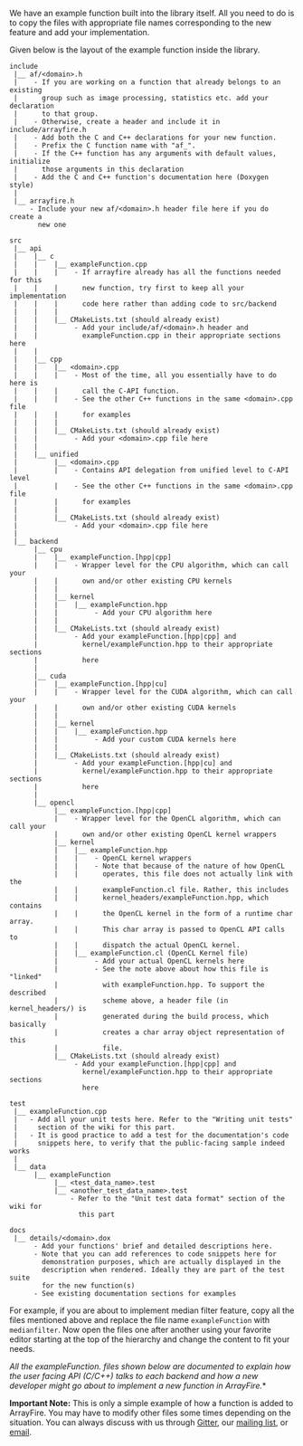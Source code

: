 We have an example function built into the library itself. All you need to do is to copy the files with appropriate file names corresponding to the new feature and add your implementation.

Given below is the layout of the example function inside the library.

    include
     |__ af/<domain>.h
     |    - If you are working on a function that already belongs to an existing
     |      group such as image processing, statistics etc. add your declaration
     |      to that group.
     |    - Otherwise, create a header and include it in include/arrayfire.h
     |    - Add both the C and C++ declarations for your new function.
     |    - Prefix the C function name with "af_".
     |    - If the C++ function has any arguments with default values, initialize
     |      those arguments in this declaration
     |    - Add the C and C++ function's documentation here (Doxygen style)
     |
     |__ arrayfire.h
         - Include your new af/<domain>.h header file here if you do create a
           new one

    src
     |__ api
     |    |__ c
     |    |    |__ exampleFunction.cpp
     |    |    |    - If arrayfire already has all the functions needed for this
     |    |    |      new function, try first to keep all your implementation
     |    |    |      code here rather than adding code to src/backend
     |    |    |
     |    |    |__ CMakeLists.txt (should already exist)
     |    |         - Add your include/af/<domain>.h header and
     |    |           exampleFunction.cpp in their appropriate sections here
     |    |
     |    |__ cpp
     |    |    |__ <domain>.cpp
     |    |    |    - Most of the time, all you essentially have to do here is
     |    |    |      call the C-API function.
     |    |    |    - See the other C++ functions in the same <domain>.cpp file
     |    |    |      for examples
     |    |    |
     |    |    |__ CMakeLists.txt (should already exist)
     |    |         - Add your <domain>.cpp file here
     |    |
     |    |__ unified
     |         |__ <domain>.cpp
     |         |    - Contains API delegation from unified level to C-API level
     |         |    - See the other C++ functions in the same <domain>.cpp file
     |         |      for examples
     |         |
     |         |__ CMakeLists.txt (should already exist)
     |              - Add your <domain>.cpp file here
     |
     |__ backend
          |__ cpu
          |    |__ exampleFunction.[hpp|cpp]
          |    |    - Wrapper level for the CPU algorithm, which can call your
          |    |      own and/or other existing CPU kernels
          |    |
          |    |__ kernel
          |    |    |__ exampleFunction.hpp
          |    |         - Add your CPU algorithm here
          |    |
          |    |__ CMakeLists.txt (should already exist)
          |         - Add your exampleFunction.[hpp|cpp] and
          |           kernel/exampleFunction.hpp to their appropriate sections
          |           here
          |
          |__ cuda
          |    |__ exampleFunction.[hpp|cu]
          |    |    - Wrapper level for the CUDA algorithm, which can call your
          |    |      own and/or other existing CUDA kernels
          |    |
          |    |__ kernel
          |    |    |__ exampleFunction.hpp
          |    |         - Add your custom CUDA kernels here
          |    |
          |    |__ CMakeLists.txt (should already exist)
          |         - Add your exampleFunction.[hpp|cu] and
          |           kernel/exampleFunction.hpp to their appropriate sections
          |           here
          |
          |__ opencl
               |__ exampleFunction.[hpp|cpp]
               |    - Wrapper level for the OpenCL algorithm, which can call your
               |      own and/or other existing OpenCL kernel wrappers
               |__ kernel
               |    |__ exampleFunction.hpp
               |    |    - OpenCL kernel wrappers
               |    |    - Note that because of the nature of how OpenCL
               |    |      operates, this file does not actually link with the
               |    |      exampleFunction.cl file. Rather, this includes
               |    |      kernel_headers/exampleFunction.hpp, which contains
               |    |      the OpenCL kernel in the form of a runtime char array.
               |    |      This char array is passed to OpenCL API calls to
               |    |      dispatch the actual OpenCL kernel.
               |    |__ exampleFunction.cl (OpenCL Kernel file)
               |         - Add your actual OpenCL kernels here
               |         - See the note above about how this file is "linked"
               |           with exampleFunction.hpp. To support the described
               |           scheme above, a header file (in kernel_headers/) is
               |           generated during the build process, which basically
               |           creates a char array object representation of this
               |           file.
               |__ CMakeLists.txt (should already exist)
                    - Add your exampleFunction.[hpp|cpp] and
                      kernel/exampleFunction.hpp to their appropriate sections
                      here

    test
     |__ exampleFunction.cpp
     |   - Add all your unit tests here. Refer to the "Writing unit tests"
     |     section of the wiki for this part.
     |   - It is good practice to add a test for the documentation's code
     |     snippets here, to verify that the public-facing sample indeed works
     |
     |__ data
          |__ exampleFunction
               |__ <test_data_name>.test
               |__ <another_test_data_name>.test
                   - Refer to the "Unit test data format" section of the wiki for
                     this part 

    docs
     |__ details/<domain>.dox
          - Add your functions' brief and detailed descriptions here.
          - Note that you can add references to code snippets here for
            demonstration purposes, which are actually displayed in the
            description when rendered. Ideally they are part of the test suite
            for the new function(s)
          - See existing documentation sections for examples

For example, if you are about to implement median filter feature, copy all the files mentioned above and replace the file name `exampleFunction` with `medianfilter`. Now open the files one after another using your favorite editor starting at the top of the hierarchy and change the content to fit your needs.

**All the exampleFunction.* files shown below are documented to explain how the user facing API (C/C++) talks to each backend and how a new developer might go about to implement a new function in ArrayFire.**

**Important Note:** This is only a simple example of how a function is added to ArrayFire. You may have to modify other files some times depending on the situation. You can always discuss with us through [Gitter](https://gitter.im/arrayfire/arrayfire), our [mailing list](https://groups.google.com/forum/#!forum/arrayfire-users), or [email](mailto:technical@arrayfire.com).
